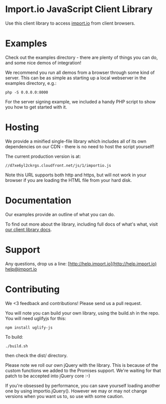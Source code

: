 Import.io JavaScript Client Library
=========

Use this client library to access [import.io](http://data.import.io) from client browsers.

# Examples

Check out the examples directory - there are plenty of things you can do, and some nice demos of integration!

We recommend you run all demos from a browser through some kind of server. This can be as simple as starting up a local webserver in the examples directory, e.g.:

    php -S 0.0.0.0:8000

For the server signing example, we included a handy PHP script to show you how to get started with it.

# Hosting

We provide a minified single-file library which includes all of its own dependencies on our CDN - there is no need to host the script yourself!

The current production version is at:

    //d7xe6yl2ckrgs.cloudfront.net/js/1/importio.js
    
Note this URL supports both http and https, but will not work in your browser if you are loading the HTML file from your hard disk.

# Documentation

Our examples provide an outline of what you can do.

To find out more about the library, including full docs of what's what, visit [our client library docs](http://docs.import.io/guide/clientlibs.html#javascript).

# Support

Any questions, drop us a line:
[http://help.import.io](http://help.import.io)
[help@import.io](mailto:help@import.io)

# Contributing

We <3 feedback and contributions! Please send us a pull request.

You will note you can build your own library, using the build.sh in the repo. You will need uglifyjs for this:

    npm install uglify-js
    
To build:

    ./build.sh
    
then check the dist/ directory.
    
Please note we roll our own jQuery with the library. This is because of the custom functions we added to the Promises support. We're waiting for that patch to be accepted into jQuery core :-)

If you're obsessed by performance, you can save yourself loading another one by using importio.jQuery(). However we may or may not change versions when you want us to, so use with some caution.
